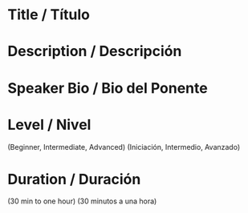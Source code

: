 # Title / Título

# Description / Descripción

# Speaker Bio / Bio del Ponente

# Level / Nivel

(Beginner, Intermediate, Advanced)
(Iniciación, Intermedio, Avanzado)

# Duration / Duración

(30 min to one hour)
(30 minutos a una hora)

